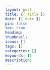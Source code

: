 ```yaml
---
layout: post
title: {{ title }}
date: {{ date }}
pin: false
toc: true
headimg:
thumbnail:
icons: []
tags: []
categories: []
keywords: []
description:
---
```

